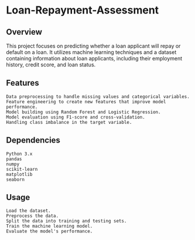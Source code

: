# Loan-Repayment-Assessment
## Overview

This project focuses on predicting whether a loan applicant will repay or default on a loan. It utilizes machine learning techniques and a dataset containing information about loan applicants, including their employment history, credit score, and loan status.

## Features

    Data preprocessing to handle missing values and categorical variables.
    Feature engineering to create new features that improve model performance.
    Model building using Random Forest and Logistic Regression.
    Model evaluation using F1-score and cross-validation.
    Handling class imbalance in the target variable.

## Dependencies

    Python 3.x
    pandas
    numpy
    scikit-learn
    matplotlib
    seaborn

## Usage

    Load the dataset.
    Preprocess the data.
    Split the data into training and testing sets.
    Train the machine learning model.
    Evaluate the model's performance.
